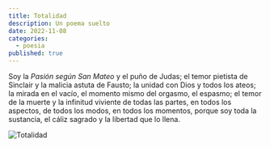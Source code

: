 ```yaml
---
title: Totalidad
description: Un poema suelto
date: 2022-11-08
categories:
  - poesia
published: true
---
```


<script>
    import Image from "$lib/components/img.svelte";
</script>

Soy la _Pasión según San Mateo_
y el puño de Judas;
el temor pietista de Sinclair
y la malicia astuta de Fausto;
la unidad con Dios
y todos los ateos;
la mirada en el vacío,
el momento mismo del orgasmo,
el espasmo;
el temor de la muerte y
la infinitud viviente
de todas las partes,
en todos los aspectos,
de todos los modos,
en todos los momentos,
porque soy
toda la sustancia,
el cáliz sagrado
y la libertad que lo llena.

<Image src="https://miro.medium.com/v2/resize:fit:640/format:webp/1*Qo2EJ_czgxKJ4DfIeJYShw.jpeg" alt="Totalidad"/>
